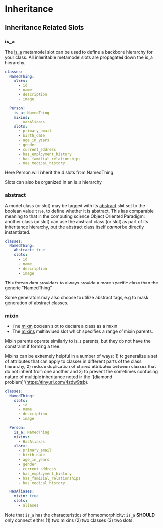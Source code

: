 # Inheritance

## Inheritance Related Slots

### is_a

The [is_a](https://w3id.org/linkml/is_a) metamodel slot can be used to define a backbone hierarchy for your class. All inheritable metamodel slots are propagated down the is_a hierarchy.


```yaml
classes:
  NamedThing:
    slots:
      - id
      - name
      - description
      - image

  Person:
    is_a: NamedThing
    mixins:
      - HasAliases
    slots:
      - primary_email
      - birth_date
      - age_in_years
      - gender
      - current_address
      - has_employment_history
      - has_familial_relationships
      - has_medical_history
```

Here Person will inherit the 4 slots from NamedThing.

Slots can also be organized in an is_a hierarchy

### abstract

A model class (or slot) may be tagged with its [abstract](https://w3id.org/linkml/abstract) slot set to the boolean value `true`, to define whether it is abstract. This has comparable meaning to that in the computing science Object Oriented Paradigm: another class (or slot) can use the abstract class (or slot) as part of its inheritance hierarchy, but the abstract class itself _cannot_ be directly instantiated.


```yaml
classes:
  NamedThing:
    abstract: true
    slots:
      - id
      - name
      - description
      - image

```

This forces data providers to always provide a more specific class than the generic "NamedThing"

Some generators may also choose to utilize abstract tags, e.g to mask generation of abstract classes.


### mixin

* The [mixin](https://w3id.org/linkml/mixin) boolean slot to declare a class as a mixin
* The [mixins](https://w3id.org/linkml/mixins) multiavlued slot which specifies a range of mixin parents.

Mixin parents operate similarly to is_a parents, but they do not have the constraint if forming a tree.

Mixins can be extremely helpful in a number of ways: 1) to generalize a set
of attributes that can apply to classes in different parts of the class hierarchy, 2) reduce duplication of
shared attributes between classes that do not inherit from one another and 3) to prevent the sometimes confusing nature
of multiple inheritance noted in the '[diamond problem]'(https://tinyurl.com/4zdw9tsb).


```yaml
classes:
  NamedThing:
    slots:
      - id
      - name
      - description
      - image

  Person:
    is_a: NamedThing
    mixins:
      - HasAliases
    slots:
      - primary_email
      - birth_date
      - age_in_years
      - gender
      - current_address
      - has_employment_history
      - has_familial_relationships
      - has_medical_history

  HasAliases:
    mixin: true
    slots:
      - aliases
```

Note that `is_a` has the characteristics of homeomorphicity: `is_a` **SHOULD** only connect either (1) two mixins (2) two classes (3) two slots.

